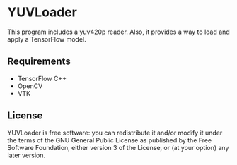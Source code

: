 # YUVLoader
This program includes a yuv420p reader. Also, it provides a way to load and apply a TensorFlow model.

## Requirements
* TensorFlow C++
* OpenCV
* VTK

## License
YUVLoader is free software: you can redistribute it and/or modify it under the terms of the 
GNU General Public License as published by the Free Software Foundation, either version 3 of the License, 
or (at your option) any later version.
